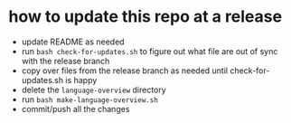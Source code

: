 # how to update this repo at a release
 - update README as needed
 - run `bash check-for-updates.sh` to figure out what file are out of sync with the release branch
 - copy over files from the release branch as needed until check-for-updates.sh is happy
 - delete the `language-overview` directory
 - run `bash make-language-overview.sh`
 - commit/push all the changes
